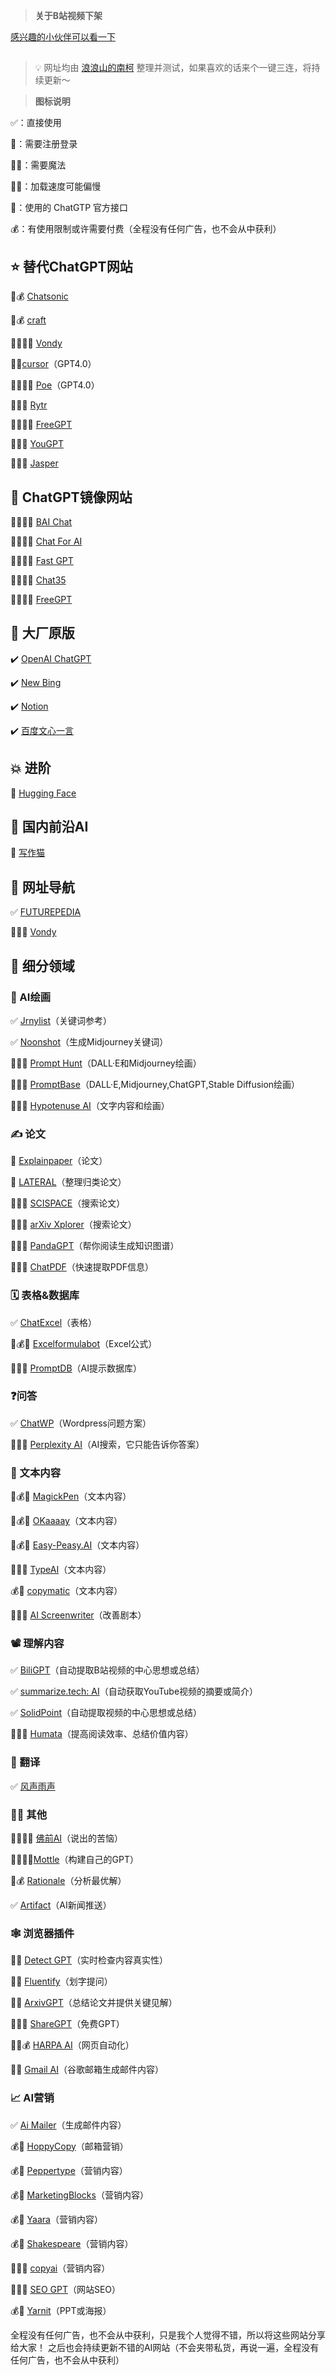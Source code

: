 > **关于B站视频下架**

[感兴趣的小伙伴可以看一下](https://docs.qq.com/doc/DTm52elJ5c2FYTHlw)

##
> 💡 网址均由 [浪浪山的南柯](https://space.bilibili.com/2083768762) 整理并测试，如果喜欢的话来个一键三连，将持续更新～

> **图标说明**
> 

✅：直接使用

🔐：需要注册登录

🧗‍♀️：需要魔法

🚴‍♂️：加载速度可能偏慢

🔑：使用的 ChatGTP 官方接口

💰：有使用限制或许需要付费（全程没有任何广告，也不会从中获利）


## ⭐ 替代ChatGPT网站

🔐💰 [Chatsonic](https://writesonic.com/chat)

🔐💰 [craft](https://www.craft.do/)

🚴‍♂️🔐🔑 [Vondy](https://www.vondy.com/)

🔐🔑[cursor](https://www.cursor.so/)（GPT4.0）

🧗‍♀️🔐🔑 [Poe](https://poe.com/)（GPT4.0）

🧗‍♀️🔐 [Rytr](https://rytr.me/)

🧗‍♀️✅🔑 [FreeGPT](https://freegpt.one/)

🧗‍♀️🔐 [YouGPT](https://you.com/)

🧗‍♀️🔐 [Jasper](https://www.jasper.ai/)

## 🔰 ChatGPT镜像网站

🧗‍♀️✅🔑 [BAI Chat](https://chat.theb.ai/)

🧗‍♀️✅🔑 [Chat For AI](https://chatforai.com/)

🧗‍♀️✅🔑 [Fast GPT](https://fastgpt.app/)

🧗‍♀️✅🔑 [Chat35](https://chat35.com/)

🧗‍♀️✅🔑 [FreeGPT](https://freegpt.one/)

## 🙏 大厂原版

✔️ [OpenAI ChatGPT](https://chat.openai.com/)

✔️ [New Bing](https://www.bing.com/new)

✔️ [Notion](https://www.notion.so/)

✔️ [百度文心一言](https://yige.baidu.com/)

## 💥 进阶

🔐 [Hugging Face](https://huggingface.co/)

## 💯 国内前沿AI

🔐 [写作猫](https://xiezuocat.com/)

## 🔖 网址导航

✅ [FUTUREPEDIA](https://www.futurepedia.io/)

🚴‍♂️🔐 [Vondy](https://www.vondy.com/)

## 🎁 细分领域

### 🎨 AI绘画

✅ [Jrnylist](https://www.jrnylist.com/)（关键词参考）

✅ [Noonshot](https://prompt.noonshot.com/)（生成Midjourney关键词）

🧗‍♀️🔐 [Prompt Hunt](https://www.prompthunt.com/)（DALL·E和Midjourney绘画）

🧗‍♀️🔐 [PromptBase](https://promptbase.com/)（DALL·E,Midjourney,ChatGPT,Stable Diffusion绘画）

🧗‍♀️🔑 [Hypotenuse AI](https://app.hypotenuse.ai/invited)（文字内容和绘画）

### ✍️ 论文

🔐 [Explainpaper](https://www.explainpaper.com/)（论文）

🔐 [LATERAL](https://www.lateral.io/)（整理归类论文）

🧗‍♀️🔐 [SCISPACE](https://typeset.io/)（搜索论文）

🧗‍♀️✅ [arXiv Xplorer](https://arxivxplorer.com/)（搜索论文）

🚴‍♂️🔐 [PandaGPT](http://pandagpt.io/)（帮你阅读生成知识图谱）

🧗‍♀️✅ [ChatPDF](https://www.chatpdf.com/)（快速提取PDF信息）

### 🗓️ 表格&数据库

✅ [ChatExcel](https://chatexcel.com/convert)（表格）

🔐💰🔑 [Excelformulabot](https://excelformulabot.com/)（Excel公式）

🚴‍♂️🔐 [PromptDB](https://promptdb.ai/)（AI提示数据库）

### ❓问答

✅ [ChatWP](https://wpdocs.chat/)（Wordpress问题方案）

🧗‍♀️✅ [Perplexity AI](https://www.perplexity.ai/)（AI搜索，它只能告诉你答案）

### 📄 文本内容

🔐💰🔑 [MagickPen](https://magickpen.com/)（文本内容）

🔐💰🔑 [OKaaaay](https://www.okaaaay.com/)（文本内容）

🔐💰🔑 [Easy-Peasy.AI](http://easy-peasy.ai/)（文本内容）

🧗‍♀️🔐 [TypeAI](https://type.ai/)（文本内容）

💰🔐 [copymatic](https://copymatic.ai/)（文本内容）

🧗‍♀️🔑 [AI Screenwriter](https://aiscreenwriter.com/)（改善剧本）

### 📽️ 理解内容

✅ [BiliGPT](https://b.jimmylv.cn/)（自动提取B站视频的中心思想或总结）

✅ [summarize.tech: AI](https://www.summarize.tech/)（自动获取YouTube视频的摘要或简介）

✅ [SolidPoint](https://www.solidpoint.ai/)（自动提取视频的中心思想或总结）

🚴‍♂️🔐 [Humata](https://www.humata.ai/)（提高阅读效率、总结价值内容）

### 💱 翻译

✅ [风声雨声](https://fsys.app/)

### 🐕‍🦺 其他

🧗‍♀️✅🔑 [佛前AI](https://hotoke.ai/)（说出的苦恼）

🧗‍♀️🔐🔑[Mottle](https://mottle.com/)（构建自己的GPT）

🔐💰 [Rationale](https://rationale.jinaai.cn/)（分析最优解）

✅ [Artifact](https://artifact.news/)（AI新闻推送）

### 🕸️ 浏览器插件

🧗‍♀️ [Detect GPT](https://www.thomas.io/detect-gpt)（实时检查内容真实性）

🧗‍♀️ [Fluentify](https://www.fluentify.io/)（划字提问）

🧗‍♀️ [ArxivGPT](https://chrome.google.com/webstore/detail/arxivgpt/fbbfpcjhnnklhmncjickdipdlhoddjoh?hl=en)（总结论文并提供关键见解）

🧗‍♀️🔑 [ShareGPT](https://sharegpt.com/)（免费GPT）

🧗‍♀️💰 [HARPA AI](https://harpa.ai/)（网页自动化）

🧗‍♀️ [Gmail AI](https://chatgptwriter.ai/)（谷歌邮箱生成邮件内容）

### 📈 AI营销

✅ [Ai Mailer](https://ai-mailer.com/)（生成邮件内容）

💰🔐 [HoppyCopy](https://www.hoppycopy.co/)（邮箱营销）

💰🔐 [Peppertype](https://www.peppertype.ai/)（营销内容）

💰🔐 [MarketingBlocks](https://hey.marketingblocks.ai/)（营销内容）

💰🔐 [Yaara](https://yaara.ai/)（营销内容）

💰🔐 [Shakespeare](https://www.shakespeare.ai/)（营销内容）

🚴‍♂️🔐 [copyai](https://www.copy.ai/)（营销内容）

🧗‍♀️🔐 [SEO GPT](https://seovendor.co/)（网站SEO）

💰🔐 [Yarnit](https://www.yarnit.app/)（PPT或海报）

全程没有任何广告，也不会从中获利，只是我个人觉得不错，所以将这些网站分享给大家！
之后也会持续更新不错的AI网站（不会夹带私货，再说一遍，全程没有任何广告，也不会从中获利）
